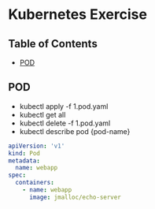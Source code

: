 # Kubernetes Exercise

## Table of Contents

- [POD](#POD)

## POD

- kubectl apply -f 1.pod.yaml
- kubectl get all
- kubectl delete -f 1.pod.yaml
- kubectl describe pod {pod-name}

```yaml
apiVersion: 'v1'
kind: Pod
metadata:
  name: webapp
spec:
  containers:
    - name: webapp
      image: jmalloc/echo-server
```
